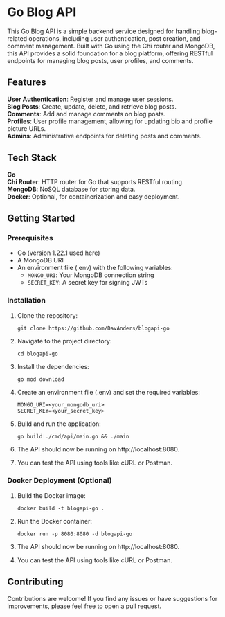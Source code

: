 # Go Blog API

This Go Blog API is a simple backend service designed for handling blog-related operations, including user authentication, post creation, and comment management. Built with Go using the Chi router and MongoDB, this API provides a solid foundation for a blog platform, offering RESTful endpoints for managing blog posts, user profiles, and comments.

## Features

**User Authentication**: Register and manage user sessions.  
**Blog Posts**: Create, update, delete, and retrieve blog posts.  
**Comments**: Add and manage comments on blog posts.  
**Profiles**: User profile management, allowing for updating bio and profile picture URLs.  
**Admins**: Administrative endpoints for deleting posts and comments.

## Tech Stack

**Go**  
**Chi Router**: HTTP router for Go that supports RESTful routing.  
**MongoDB**: NoSQL database for storing data.  
**Docker**: Optional, for containerization and easy deployment.

## Getting Started

### Prerequisites

- Go (version 1.22.1 used here)
- A MongoDB URI
- An environment file (.env) with the following variables:
  - `MONGO_URI`: Your MongoDB connection string
  - `SECRET_KEY`: A secret key for signing JWTs

### Installation

1. Clone the repository:

   ```
   git clone https://github.com/DavAnders/blogapi-go
   ```

2. Navigate to the project directory:

   ```
   cd blogapi-go
   ```

3. Install the dependencies:

   ```
   go mod download
   ```

4. Create an environment file (.env) and set the required variables:

   ```
   MONGO_URI=<your_mongodb_uri>
   SECRET_KEY=<your_secret_key>
   ```

5. Build and run the application:

   ```
   go build ./cmd/api/main.go && ./main
   ```

6. The API should now be running on http://localhost:8080.

7. You can test the API using tools like cURL or Postman.

### Docker Deployment (Optional)

1. Build the Docker image:

   ```
   docker build -t blogapi-go .
   ```

2. Run the Docker container:

   ```
   docker run -p 8080:8080 -d blogapi-go
   ```

3. The API should now be running on http://localhost:8080.

4. You can test the API using tools like cURL or Postman.

## Contributing

Contributions are welcome! If you find any issues or have suggestions for improvements, please feel free to open a pull request.
